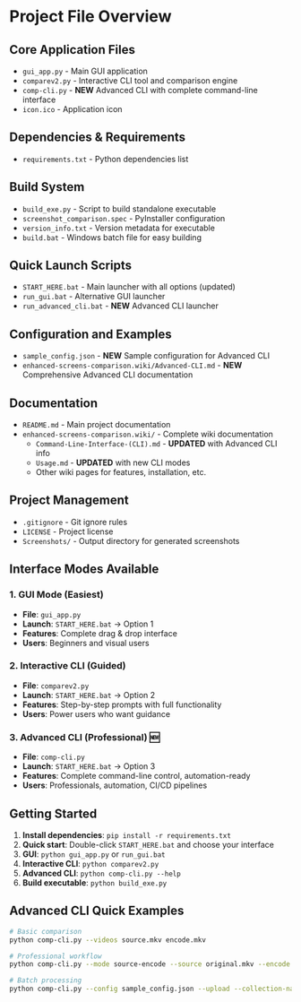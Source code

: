 # Project File Overview

## Core Application Files
- `gui_app.py` - Main GUI application
- `comparev2.py` - Interactive CLI tool and comparison engine
- `comp-cli.py` - **NEW** Advanced CLI with complete command-line interface
- `icon.ico` - Application icon

## Dependencies & Requirements
- `requirements.txt` - Python dependencies list

## Build System
- `build_exe.py` - Script to build standalone executable
- `screenshot_comparison.spec` - PyInstaller configuration
- `version_info.txt` - Version metadata for executable
- `build.bat` - Windows batch file for easy building

## Quick Launch Scripts
- `START_HERE.bat` - Main launcher with all options (updated)
- `run_gui.bat` - Alternative GUI launcher
- `run_advanced_cli.bat` - **NEW** Advanced CLI launcher

## Configuration and Examples
- `sample_config.json` - **NEW** Sample configuration for Advanced CLI
- `enhanced-screens-comparison.wiki/Advanced-CLI.md` - **NEW** Comprehensive Advanced CLI documentation

## Documentation
- `README.md` - Main project documentation
- `enhanced-screens-comparison.wiki/` - Complete wiki documentation
  - `Command-Line-Interface-(CLI).md` - **UPDATED** with Advanced CLI info
  - `Usage.md` - **UPDATED** with new CLI modes
  - Other wiki pages for features, installation, etc.

## Project Management
- `.gitignore` - Git ignore rules
- `LICENSE` - Project license
- `Screenshots/` - Output directory for generated screenshots

## Interface Modes Available

### 1. GUI Mode (Easiest)
- **File**: `gui_app.py`
- **Launch**: `START_HERE.bat` → Option 1
- **Features**: Complete drag & drop interface
- **Users**: Beginners and visual users

### 2. Interactive CLI (Guided)
- **File**: `comparev2.py`
- **Launch**: `START_HERE.bat` → Option 2
- **Features**: Step-by-step prompts with full functionality
- **Users**: Power users who want guidance

### 3. Advanced CLI (Professional) 🆕
- **File**: `comp-cli.py`
- **Launch**: `START_HERE.bat` → Option 3
- **Features**: Complete command-line control, automation-ready
- **Users**: Professionals, automation, CI/CD pipelines

## Getting Started
1. **Install dependencies**: `pip install -r requirements.txt`
2. **Quick start**: Double-click `START_HERE.bat` and choose your interface
3. **GUI**: `python gui_app.py` or `run_gui.bat`
4. **Interactive CLI**: `python comparev2.py`
5. **Advanced CLI**: `python comp-cli.py --help`
6. **Build executable**: `python build_exe.py`

## Advanced CLI Quick Examples
```bash
# Basic comparison
python comp-cli.py --videos source.mkv encode.mkv

# Professional workflow
python comp-cli.py --mode source-encode --source original.mkv --encode compressed.mkv --crop-preset 2.35:1 --upload

# Batch processing
python comp-cli.py --config sample_config.json --upload --collection-name "Quality Test"
```
